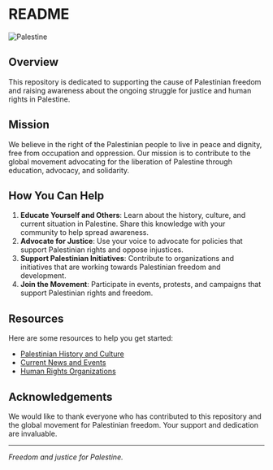 # README

![Palestine](https://upload.wikimedia.org/wikipedia/commons/d/d2/Flag_of_Palestine_-_short_triangle.svg "Palestine")

## Overview

This repository is dedicated to supporting the cause of Palestinian freedom and raising awareness about the ongoing struggle for justice and human rights in Palestine.

## Mission

We believe in the right of the Palestinian people to live in peace and dignity, free from occupation and oppression. Our mission is to contribute to the global movement advocating for the liberation of Palestine through education, advocacy, and solidarity.

## How You Can Help

1. **Educate Yourself and Others**: Learn about the history, culture, and current situation in Palestine. Share this knowledge with your community to help spread awareness.
2. **Advocate for Justice**: Use your voice to advocate for policies that support Palestinian rights and oppose injustices.
3. **Support Palestinian Initiatives**: Contribute to organizations and initiatives that are working towards Palestinian freedom and development.
4. **Join the Movement**: Participate in events, protests, and campaigns that support Palestinian rights and freedom.

## Resources

Here are some resources to help you get started:

- [Palestinian History and Culture](https://www.palestine-studies.org/)
- [Current News and Events](https://www.aljazeera.com/search/palestine)
- [Human Rights Organizations](https://www.btselem.org/voices_from_gaza)

## Acknowledgements

We would like to thank everyone who has contributed to this repository and the global movement for Palestinian freedom. Your support and dedication are invaluable.

---

*Freedom and justice for Palestine.*
